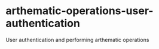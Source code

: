 # arthematic-operations-user-authentication
User authentication and performing arthematic operations
